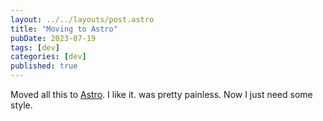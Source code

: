 ```yaml
---
layout: ../../layouts/post.astro
title: "Moving to Astro"
pubDate: 2023-07-19
tags: [dev]
categories: [dev]
published: true
---
```


Moved all this to [Astro](https://astro.build/). I like it. was pretty painless. Now I just need some style.
